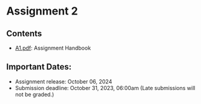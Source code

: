 # Assignment 2

## Contents
- [A1.pdf](A1.pdf): Assignment Handbook

## Important Dates:
- Assignment release: October 06, 2024
- Submission deadline: October 31, 2023, 06:00am (Late submissions will not be graded.)
